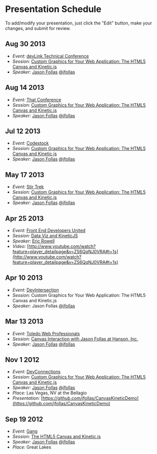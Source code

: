 # Presentation Schedule
To add/modify your presentation, just click the "Edit" button, make your changes, and submit for review.

## Aug 30 2013
* _Event:_ [devLink Technical Conference](http://www.devlink.net/)
* _Session:_ [Custom Graphics for Your Web Application: The HTML5 Canvas and Kinetic.js](http://www.devlink.net/agenda)
* _Speaker:_ [Jason Follas](http://www.devlink.net/speakers) [@jfollas](https://twitter.com/jfollas)

## Aug 14 2013
* _Event:_ [That Conference](http://www.thatconference.com/)
* _Session:_ [Custom Graphics for Your Web Application: The HTML5 Canvas and Kinetic.js](http://www.thatconference.com/sessions/session_953)
* _Speaker:_ [Jason Follas](http://www.thatconference.com/Speakers/speaker_415) [@jfollas](https://twitter.com/jfollas)

## Jul 12 2013
* _Event:_ [Codestock](http://www.codestock.org/)
* _Session:_ [Custom Graphics for Your Web Application: The HTML5 Canvas and Kinetic.js](http://www.codestock.org/sessions/custom-graphics-for-your-web-application-the-html5-canvas-and-kinetic-js/)
* _Speaker:_ [Jason Follas](http://www.codestock.org/speakers/jason-follas/) [@jfollas](https://twitter.com/jfollas)

## May 17 2013
* _Event:_ [Stir Trek](http://www.stirtrek.com/)
* _Session:_ [Custom Graphics for Your Web Application: The HTML5 Canvas and Kinetic.js](http://www.stirtrek.com/Sessions)
* _Speaker:_ [Jason Follas](http://www.stirtrek.com/Speakers) [@jfollas](https://twitter.com/jfollas)

## Apr 25 2013
* _Event:_ [Front End Developers United](http://www.meetup.com/Front-End-Developers-United/events/114192072/)
* _Session:_ [Data Viz and KineticJS](http://www.meetup.com/Front-End-Developers-United/events/114192072/)
* _Speaker:_ [Eric Rowell](http://www.twitter.com/ericdrowell)
* _Video:_ [http://www.youtube.com/watch?feature=player_detailpage&v=ZS6QqNJ0VRA#t=1s](http://www.youtube.com/watch?feature=player_detailpage&v=ZS6QqNJ0VRA#t=1s)

## Apr 10 2013
* _Event:_ [DevIntersection](http://devintersection.com/default.aspx)
* _Session:_ Custom Graphics for Your Web Application: The HTML5 Canvas and Kinetic.js
* _Speaker:_ Jason Follas [@jfollas](https://twitter.com/jfollas)

## Mar 13 2013
* _Event:_ [Toledo Web Professionals](http://www.meetup.com/Toledo-Web-Design/events/92857942/)
* _Session:_ [Canvas Interaction with Jason Follas at Hanson, Inc.](http://www.meetup.com/Toledo-Web-Design/events/92857942/)
* _Speaker:_ [Jason Follas](http://devconnections.com/shows/fall2012/speakers.aspx?s=189&sp=2762) [@jfollas](https://twitter.com/jfollas)

## Nov 1 2012
* _Event:_ [DevConnections](http://devconnections.com/shows/fall2012/sessions.aspx?s=189)
* _Session:_ [Custom Graphics for Your Web Application: The HTML5 Canvas and Kinetic.js](http://devconnections.com/shows/fall2012/sessions.aspx?s=189)
* _Speaker:_ [Jason Follas](http://devconnections.com/shows/fall2012/speakers.aspx?s=189&sp=2762) [@jfollas](https://twitter.com/jfollas)
* _Place:_ Las Vegas, NV at the Bellagio
* _Presentation:_ [https://github.com/jfollas/CanvasKineticDemo](https://github.com/jfollas/CanvasKineticDemo) 

## Sep 19 2012
* _Event:_ [Gang](http://migang.org/?p=97)
* _Session:_ [The HTML5 Canvas and Kinetic.js](http://migang.org/?p=97)
* _Speaker:_ [Jason Follas](http://migang.org/?p=97) [@jfollas](https://twitter.com/jfollas)
* _Place:_ Great Lakes
